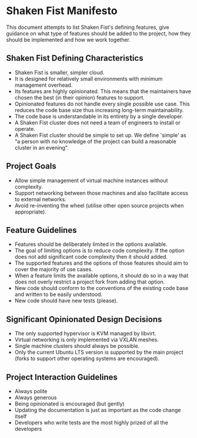 # Shaken Fist Manifesto

This document attempts to list Shaken Fist's defining features, give guidance on what type of features should be added to the project, how they should be implemented and how we work together.

## Shaken Fist Defining Characteristics

* Shaken Fist is smaller, simpler cloud.
* It is designed for relatively small environments with minimum management overhead.
* Its features are highly opinionated. This means that the maintainers have chosen the best (in their opinion) features to support.
* Opinionated features do not handle every single possible use case. This reduces the code base size thus increasing long-term maintainability.
* The code base is understandable in its entirety by a single developer.
* A Shaken Fist cluster does not need a team of engineers to install or operate.
* A Shaken Fist cluster should be simple to set up. We define 'simple' as "a person with no knowledge of the project can build a reasonable cluster in an evening".


## Project Goals

* Allow simple management of virtual machine instances without complexity.
* Support networking between those machines and also facilitate access to external networks.
* Avoid re-inventing the wheel (utilise other open source projects when appropriate).


## Feature Guidelines

* Features should be deliberately limited in the options available.
* The goal of limiting options is to reduce code complexity. If the option does not add significant code complexity then it should added.
* The supported features and the options of those features should aim to cover the majority of use cases.
* When a feature limits the available options, it should do so in a way that does not overly restrict a project fork from adding that option.
* New code should conform to the conventions of the existing code base and written to be easily understood.
* New code should have new tests (please).


## Significant Opinionated Design Decisions

* The only supported hypervisor is KVM managed by libvirt.
* Virtual networking is only implemented via VXLAN meshes.
* Single machine clusters should always be possible.
* Only the current Ubuntu LTS version is supported by the main project (forks to support other operating systems are encouraged).


## Project Interaction Guidelines

* Always polite
* Always generous
* Being opinionated is encouraged (but gently)
* Updating the documentation is just as important as the code change itself
* Developers who write tests are the most highly prized of all the developers
